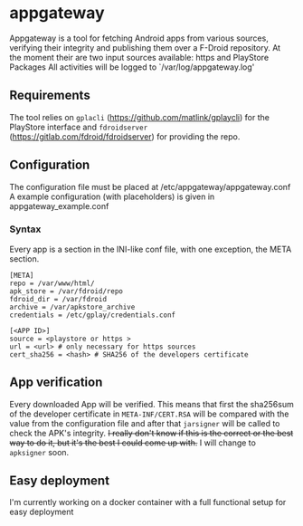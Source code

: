 # appgateway

Appgateway is a tool for fetching Android apps from various sources, verifying their integrity and publishing them over a F-Droid repository.
At the moment their are two input sources available: https and PlayStore Packages
All activities will be logged to `/var/log/appgateway.log'

## Requirements
The tool relies on `gplacli` (https://github.com/matlink/gplaycli) for the PlayStore interface and `fdroidserver` (https://gitlab.com/fdroid/fdroidserver) for providing the repo.

## Configuration
The configuration file must be placed at /etc/appgateway/appgateway.conf
A example configuration (with placeholders) is given in appgateway_example.conf

### Syntax

Every app is a section in the INI-like conf file, with one exception,  the META section. 

    [META]
    repo = /var/www/html/
    apk_store = /var/fdroid/repo
    fdroid_dir = /var/fdroid
    archive = /var/apkstore_archive
    credentials = /etc/gplay/credentials.conf
	
	[<APP ID>]
	source = <playstore or https >
	url = <url> # only necessary for https sources
	cert_sha256 = <hash> # SHA256 of the developers certificate
	

## App verification
Every downloaded App will be verified. This means that first the sha256sum of the developer certificate in `META-INF/CERT.RSA` will be compared with the value from the configuration file and after that `jarsigner` will be called to check the APK's integrity. ~~I really don't know if this is the correct or the best way to do it, but it's the best I could come up with.~~
I will change to `apksigner` soon.


## Easy deployment
I'm currently working on a docker container with a full functional setup for easy deployment

